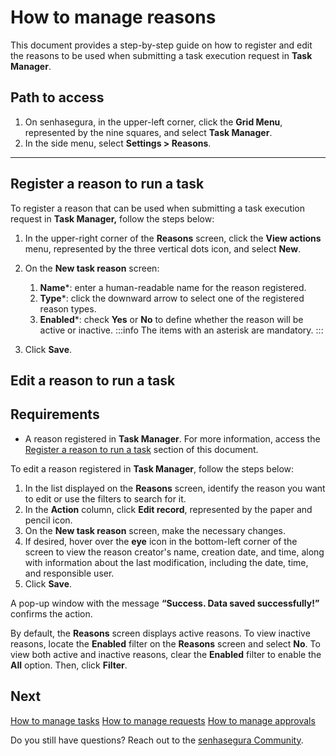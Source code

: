 # How to manage reasons

This document provides a step-by-step guide on how to register and edit the reasons to be used when submitting a task execution request in **Task Manager**.


## Path to access
1. On senhasegura, in the upper-left corner, click the **Grid Menu**, represented by the nine squares, and select **Task Manager**.
2. In the side menu, select **Settings > Reasons**.

---
## Register a reason to run a task

To register a reason that can be used when submitting a task execution request in **Task Manager,** follow the steps below:



1. In the upper-right corner of the **Reasons** screen, click the **View actions** menu, represented by the three vertical dots icon, and select **New**.
2. On the **New task reason** screen:
      1. **Name***: enter a human-readable name for the reason registered.
    2. **Type***: click the downward arrow to select one of the registered reason types.
    3. **Enabled***: check **Yes** or **No** to define whether the reason will be active or inactive.
     :::info
    The items with an asterisk are mandatory.
    :::

3. Click **Save**.
  
## Edit a reason to run a task

## Requirements
* A reason registered in **Task Manager**. For more information, access the [Register a reason to run a task](/v3-32/docs/task-manager-how-to-manage-reasons#register-a-reason-to-run-a-task) section of this document.


To edit a reason registered in **Task Manager**, follow the steps below:

1. In the list displayed on the **Reasons** screen, identify the reason you want to edit or use the filters to search for it.
2. In the **Action** column, click **Edit record**, represented by the paper and pencil icon.
3. On the **New task reason** screen, make the necessary changes.
4. If desired, hover over the **eye** icon in the bottom-left corner of the screen to view the reason creator's name, creation date, and time, along with information about the last modification, including the date, time, and responsible user.
5. Click **Save**.


A pop-up window with the message **“Success. Data saved successfully!”** confirms the action.

By default, the **Reasons** screen displays active reasons. To view inactive reasons, locate the **Enabled** filter on the **Reasons** screen and select **No**. To view both active and inactive reasons, clear the **Enabled** filter to enable the **All** option. Then, click **Filter**.

## Next

[How to manage tasks](/v3-32/docs/task-manager-how-to-manage-tasks)
[How to manage requests](/v3-32/docs/task-manager-how-to-manage-requests)
[How to manage approvals](/v3-32/docs/task-manager-how-to-manage-approvals)



Do you still have questions? Reach out to the [senhasegura Community](https://community.senhasegura.io/).



